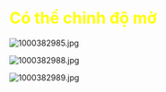 # <span style="color:#ffff00;">Có thể chỉnh độ mờ</span>

![1000382985.jpg](https://i.ibb.co/9mSWFNz4/1000382985.jpg)

![1000382988.jpg](https://i.ibb.co/LDFZQjxG/1000382988.jpg)

![1000382989.jpg](https://i.ibb.co/JRJMWtY5/1000382989.jpg)
